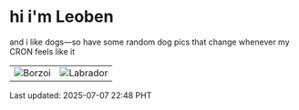 # hi i'm Leoben

and i like dogs—so have some random dog pics that change whenever my CRON feels like it

|  |  |
|--------|----------|
| ![Borzoi](https://random-dog-vercel.vercel.app/api/random-borzoi?v=1751899699) | ![Labrador](https://random-dog-vercel.vercel.app/api/random-labrador?v=1751899699) |

Last updated: 2025-07-07 22:48 PHT
